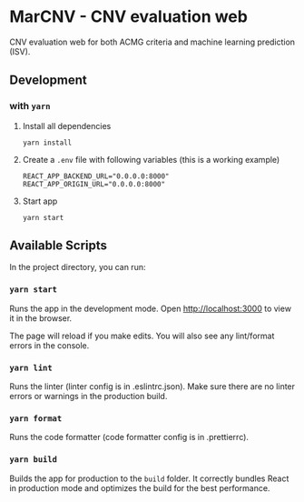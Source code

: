 # MarCNV - CNV evaluation web

CNV evaluation web for both ACMG criteria and machine learning prediction (ISV).

## Development

### with `yarn`

1. Install all dependencies

   ```shell
   yarn install
   ```

2. Create a `.env` file with following variables (this is a working example)

   ```shell
   REACT_APP_BACKEND_URL="0.0.0.0:8000"
   REACT_APP_ORIGIN_URL="0.0.0.0:8000"
   ```

3. Start app

   ```shell
   yarn start
   ```

## Available Scripts

In the project directory, you can run:

### `yarn start`

Runs the app in the development mode.
Open [http://localhost:3000](http://localhost:3000) to view it in the browser.

The page will reload if you make edits.
You will also see any lint/format errors in the console.

### `yarn lint`

Runs the linter (linter config is in .eslintrc.json). Make sure there are no linter errors or warnings in the production build.

### `yarn format`

Runs the code formatter (code formatter config is in .prettierrc).

### `yarn build`

Builds the app for production to the `build` folder.
It correctly bundles React in production mode and optimizes the build for the best performance.
